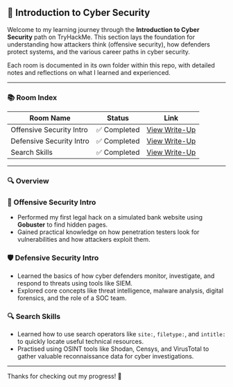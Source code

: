 ## 🧠 Introduction to Cyber Security

Welcome to my learning journey through the **Introduction to Cyber Security** path on TryHackMe. This section lays the foundation for understanding how attackers think (offensive security), how defenders protect systems, and the various career paths in cyber security.

Each room is documented in its own folder within this repo, with detailed notes and reflections on what I learned and experienced.

---

### 📚 Room Index

| Room Name                | Status         | Link                                                                 |
|--------------------------|----------------|----------------------------------------------------------------------|
| Offensive Security Intro | ✅ Completed    | [View Write-Up](https://github.com/MQKGitHub/Offensive-Security-Intro) |
| Defensive Security Intro | ✅ Completed    | [View Write-Up](https://github.com/MQKGitHub/Defensive-Security-Intro) |
| Search Skills            | ✅ Completed    | [View Write-Up](https://github.com/MQKGitHub/Search-Skills)            |

---

### 🔍 Overview

### 🔐 Offensive Security Intro
- Performed my first legal hack on a simulated bank website using **Gobuster** to find hidden pages.
- Gained practical knowledge on how penetration testers look for vulnerabilities and how attackers exploit them.

### 🛡️ Defensive Security Intro
- Learned the basics of how cyber defenders monitor, investigate, and respond to threats using tools like SIEM.
- Explored core concepts like threat intelligence, malware analysis, digital forensics, and the role of a SOC team.

### 🔍 Search Skills  
- Learned how to use search operators like `site:`, `filetype:`, and `intitle:` to quickly locate useful technical resources.  
- Practised using OSINT tools like Shodan, Censys, and VirusTotal to gather valuable reconnaissance data for cyber investigations.

---

Thanks for checking out my progress! 🚀
